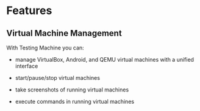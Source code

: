 # Features

## Virtual Machine Management

With Testing Machine you can:

* manage VirtualBox, Android, and QEMU virtual machines with a unified interface

* start/pause/stop virtual machines

* take screenshots of running virtual machines

* execute commands in running virtual machines
